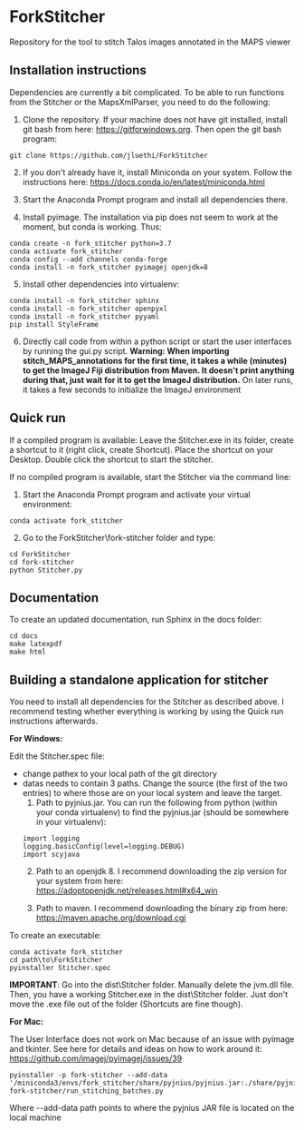 # ForkStitcher
Repository for the tool to stitch Talos images annotated in the MAPS viewer



Installation instructions
----------
Dependencies are currently a bit complicated. To be able to run functions from the Stitcher or the MapsXmlParser, you need to do the following:

1. Clone the repository. If your machine does not have git installed, install git bash from here: https://gitforwindows.org. Then open the git bash program:
```
git clone https://github.com/jluethi/ForkStitcher
```

2. If you don't already have it, install Miniconda on your system. Follow the instructions here: https://docs.conda.io/en/latest/miniconda.html

3. Start the Anaconda Prompt program and install all dependencies there.

4. Install pyimage. The installation via pip does not seem to work at the moment, but conda is working. Thus:
```
conda create -n fork_stitcher python=3.7
conda activate fork_stitcher
conda config --add channels conda-forge 
conda install -n fork_stitcher pyimagej openjdk=8
```

5. Install other dependencies into virtualenv:
```
conda install -n fork_stitcher sphinx
conda install -n fork_stitcher openpyxl
conda install -n fork_stitcher pyyaml
pip install StyleFrame
```

6. Directly call code from within a python script or start the user interfaces by running the gui.py script.
**Warning: When importing stitch_MAPS_annotations for the first time, it takes a while (minutes) to get the ImageJ Fiji distribution from Maven. It doesn't print anything during that, just wait for it to get the ImageJ distribution.** On later runs, it takes a few seconds to initialize the ImageJ environment


Quick run
----------
If a compiled program is available: Leave the Stitcher.exe in its folder, create a shortcut to it (right click, create Shortcut). Place the shortcut on your Desktop. Double click the shortcut to start the stitcher.

If no compiled program is available, start the Stitcher via the command line:
1. Start the Anaconda Prompt program and activate your virtual environment:
```
conda activate fork_stitcher
```

2. Go to the ForkStitcher\fork-stitcher folder and type:
```
cd ForkStitcher
cd fork-stitcher
python Stitcher.py
```



Documentation
----------
To create an updated documentation, run Sphinx in the docs folder:
```
cd docs
make latexpdf
make html
```

Building a standalone application for stitcher
----------
You need to install all dependencies for the Stitcher as described above. I recommend testing whether everything is working by using the Quick run instructions afterwards.

**For Windows:**

Edit the Stitcher.spec file:
- change pathex to your local path of the git directory
- datas needs to contain 3 paths. Change the source (the first of the two entries) to where those are on your local system and leave the target.
  1. Path to pyjnius.jar. You can run the following from python (within your conda virtualenv) to find the pyjnius.jar (should be somewhere in your virtualenv):
  ```
  import logging
  logging.basicConfig(level=logging.DEBUG)
  import scyjava
  ```
  2. Path to an openjdk 8. I recommend downloading the zip version for your system from here: https://adoptopenjdk.net/releases.html#x64_win
  
  3. Path to maven. I recommend downloading the binary zip from here: https://maven.apache.org/download.cgi 
  
To create an executable:
```
conda activate fork_stitcher
cd path\to\ForkStitcher
pyinstaller Stitcher.spec
```

**IMPORTANT**: Go into the dist\Stitcher folder. Manually delete the jvm.dll file. Then, you have a working Stitcher.exe in the dist\Stitcher folder. Just don't move the .exe file out of the folder (Shortcuts are fine though).


**For Mac:**

The User Interface does not work on Mac because of an issue with pyimage and tkinter. See here for details and ideas on how to work around it: https://github.com/imagej/pyimagej/issues/39
```
pyinstaller -p fork-stitcher --add-data '/miniconda3/envs/fork_stitcher/share/pyjnius/pyjnius.jar:./share/pyjnius/' fork-stitcher/run_stitching_batches.py
```
Where --add-data path points to where the pyjnius JAR file is located on the local machine

